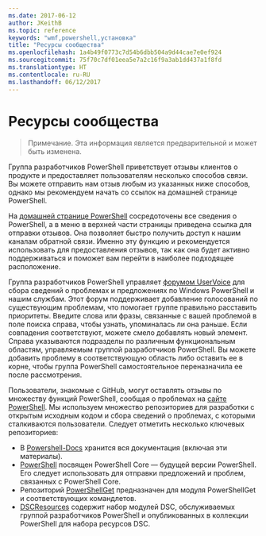 ```yaml
---
ms.date: 2017-06-12
author: JKeithB
ms.topic: reference
keywords: "wmf,powershell,установка"
title: "Ресурсы сообщества"
ms.openlocfilehash: 1a4b49f0773c7d54b6dbb504a9d44cae7e0ef924
ms.sourcegitcommit: 75f70c7df01eea5e7a2c16f9a3ab1dd437a1f8fd
ms.translationtype: HT
ms.contentlocale: ru-RU
ms.lasthandoff: 06/12/2017
---
```

<a id="community-resources" class="xliff"></a>
# Ресурсы сообщества #
> Примечание. Эта информация является предварительной и может быть изменена.

Группа разработчиков PowerShell приветствует отзывы клиентов о продукте и предоставляет пользователям несколько способов связи.
Вы можете отправить нам отзыв любым из указанных ниже способов, однако мы рекомендуем начать со ссылок на домашней странице PowerShell.  

На [домашней странице PowerShell](https://microsoft.com/powershell) сосредоточены все сведения о PowerShell, а в меню в верхней части страницы приведена ссылка для отправки отзывов. Она позволяет быстро получить доступ к нашим каналам обратной связи.
Именно эту функцию и рекомендуется использовать для предоставления отзывов, так как она будет активно поддерживаться и поможет вам перейти в наиболее подходящее расположение.  
 
Группа разработчиков PowerShell управляет [форумом UserVoice](https://windowsserver.uservoice.com/forums/301869-powershell/) для сбора сведений о проблемах и предложениях по Windows PowerShell и нашим службам. Этот форум поддерживает добавление голосований по существующим проблемам, что помогает группе правильно расставить приоритеты.
Введите слова или фразы, связанные с вашей проблемой в поле поиска справа, чтобы узнать, упоминалась ли она раньше.
Если совпадения соответствуют, можете смело добавлять новый элемент. Справа указываются подразделы по различным функциональным областям, управляемым группой разработчиков PowerShell.
Вы можете добавить проблему в соответствующую область либо оставить ее в корне, чтобы группа PowerShell самостоятельное переназначила ее после рассмотрения.

Пользователи, знакомые с GitHub, могут оставлять отзывы по множеству функций PowerShell, сообщая о проблемах на [сайте PowerShell](https://github.com/powershell).
Мы используем множество репозиториев для разработки с открытым исходным кодом и сбора сведений о проблемах, с которыми сталкиваются пользователи. Следует отметить несколько ключевых репозиториев:

* В [Powershell-Docs](https://github.com/PowerShell/powershell-docs) хранится вся документация (включая эти материалы). 
* [PowerShell](https://github.com/PowerShell/powershell) посвящен PowerShell Core — будущей версии PowerShell. Его следует использовать для отправки предложений и проблем, связанных с PowerShell Core.   
* Репозиторий [PowerShellGet](https://github.com/PowerShell/powershellget) предназначен для модуля PowerShellGet и соответствующих командлетов.
* [DSCResources](https://github.com/PowerShell/DscResources) содержит набор модулей DSC, обслуживаемых группой разработчиков PowerShell и опубликованных в коллекции PowerShell для набора ресурсов DSC.

